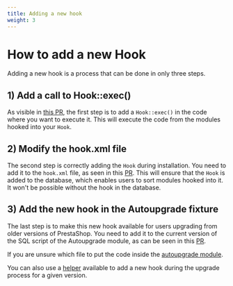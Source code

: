 ```yaml
---
title: Adding a new hook
weight: 3
---
```


# How to add a new Hook
Adding a new hook is a process that can be done in only three steps.

## 1) Add a call to Hook::exec()

As visible in [this PR](https://github.com/PrestaShop/PrestaShop/pull/34431/files), the first step is to add a `Hook::exec()` in the code where you want to execute it. This will execute the code from the modules hooked into your `Hook`.

## 2) Modify the hook.xml file

The second step is correctly adding the `Hook` during installation. You need to add it to the `hook.xml` file, as seen in this [PR](https://github.com/PrestaShop/PrestaShop/pull/34431/files). This will ensure that the `Hook` is added to the database, which enables users to sort modules hooked into it. It won't be possible without the hook in the database.

## 3) Add the new hook in the Autoupgrade fixture

The last step is to make this new hook available for users upgrading from older versions of PrestaShop. You need to add it to the current version of the SQL script of the Autoupgrade module, as can be seen in this [PR](https://github.com/PrestaShop/autoupgrade/pull/672/files).

If you are unsure which file to put the code inside the [autoupgrade module](https://github.com/PrestaShop/autoupgrade).

You can also use a [helper](https://github.com/PrestaShop/autoupgrade/pull/577/files) available to add a new hook during the upgrade process for a given version.

